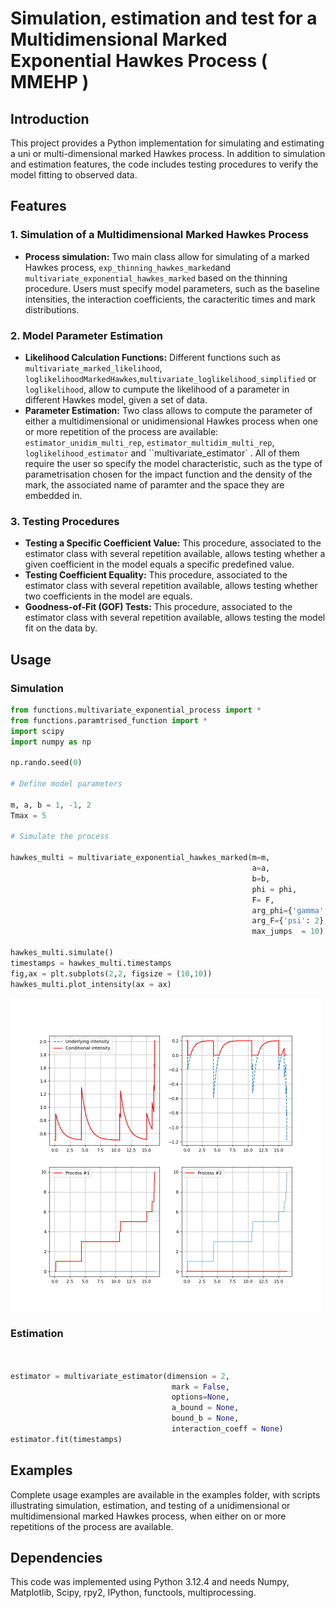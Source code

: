 # Simulation, estimation  and test for a Multidimensional Marked Exponential Hawkes Process ( MMEHP )

## Introduction

This project provides a Python implementation for simulating and estimating a uni or multi-dimensional marked Hawkes process. In addition to simulation and estimation features, the code includes testing procedures to verify the model fitting to observed data.

## Features

### 1. Simulation of a Multidimensional Marked Hawkes Process
- **Process simulation:** Two main class allow for simulating of a marked Hawkes process, ``exp_thinning_hawkes_marked``and ``multivariate_exponential_hawkes_marked`` based on the thinning procedure. Users must specify model parameters, such as the baseline intensities, the interaction coefficients, the caracteritic times and mark distributions.

### 2. Model Parameter Estimation
- **Likelihood Calculation Functions:** Different functions such as ``multivariate_marked_likelihood``, ``loglikelihoodMarkedHawkes``,``multivariate_loglikelihood_simplified`` or ``loglikelihood``, allow to cumpute the likelihood of a parameter in different Hawkes model, given a set of data.
- **Parameter Estimation:** Two class allows to compute the parameter of either a multidimensional or unidimensional Hawkes process when one or more repetition of the process are available: ``estimator_unidim_multi_rep``, ``estimator_multidim_multi_rep``, ``loglikelihood_estimator`` and ``multivariate_estimator` . All of them require the user so specify the model characteristic, such as the type of parametrisation chosen for the impact function and the density of the mark, the associated name of paramter and the space they are embedded in.   

### 3. Testing Procedures
- **Testing a Specific Coefficient Value:** This procedure, associated to the estimator class with several repetition available, allows testing whether a given coefficient in the model equals a specific predefined value.
- **Testing Coefficient Equality:** This procedure, associated to the estimator class with several repetition available, allows testing whether two coefficients in the model are equals.
- **Goodness-of-Fit (GOF) Tests:** This procedure, associated to the estimator class with several repetition available, allows testing the model fit on the data by.


## Usage 

### Simulation

```py
from functions.multivariate_exponential_process import *
from functions.paramtrised_function import *
import scipy 
import numpy as np

np.rando.seed(0)

# Define model parameters

m, a, b = 1, -1, 2
Tmax = 5

# Simulate the process

hawkes_multi = multivariate_exponential_hawkes_marked(m=m,
                                                      a=a, 
                                                      b=b, 
                                                      phi = phi, 
                                                      F= F, 
                                                      arg_phi={'gamma':phi_arg}, 
                                                      arg_F={'psi': 2}, 
                                                      max_jumps  = 10)

hawkes_multi.simulate()
timestamps = hawkes_multi.timestamps
fig,ax = plt.subplots(2,2, figsize = (10,10))
hawkes_multi.plot_intensity(ax = ax)
```
<img src="./plot/simulation_MMEHP.png" width="500">



### Estimation

```py 


estimator = multivariate_estimator(dimension = 2, 
                                    mark = False,
                                    options=None, 
                                    a_bound = None, 
                                    bound_b = None,
                                    interaction_coeff = None)
estimator.fit(timestamps)

```

## Examples 

Complete usage examples are available in the examples folder, with scripts illustrating simulation, estimation, and testing of a unidimensional or multidimensional marked Hawkes process, when either on or more repetitions of the process are available.


## Dependencies

This code was implemented using Python 3.12.4 and needs Numpy, Matplotlib, Scipy, rpy2, IPython, functools, multiprocessing.
